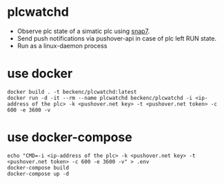 # plcwatchd

* Observe plc state of a simatic plc using [snap7](http://snap7.sourceforge.net/).
* Send push notifications via pushover-api in case of plc left RUN state.
* Run as a linux-daemon process

# use docker
    docker build . -t beckenc/plcwatchd:latest
    docker run -d -it --rm --name plcwatchd beckenc/plcwatchd -i <ip-address of the plc> -k <pushover.net key> -t <pushover.net token> -c 600 -e 3600 -v

# use docker-compose
    echo "CMD=-i <ip-address of the plc> -k <pushover.net key> -t <pushover.net token> -c 600 -e 3600 -v" > .env
    docker-compose build
    docker-compose up -d
